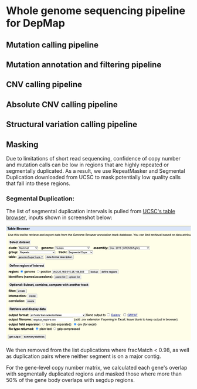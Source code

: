 Whole genome sequencing pipeline for DepMap 
=============================================


Mutation calling pipeline
---------------------------

Mutation annotation and filtering pipeline
-------------------------------------------



CNV calling pipeline
---------------------------

Absolute CNV calling pipeline
-------------------------------

Structural variation calling pipeline
-----------------------------------------



Masking
--------------------------
Due to limitations of short read sequencing, confidence of copy number and mutation calls can be low in regions that are highly repeated or segmentally duplicated. As a result, we use RepeatMasker and Segmental Duplication downloaded from UCSC to mask potentially low quality calls that fall into these regions.

### Segmental Duplication:
The list of segmental duplication intervals is pulled from [UCSC's table browser](http://genome.ucsc.edu/cgi-bin/hgTables), inputs shown in screenshot below:

![](../segdup_ucsc.png)

We then removed from the list duplications where fracMatch < 0.98, as well as duplication pairs where neither segment is on a major contig.

For the gene-level copy number matrix, we calculated each gene's overlap with segmentally duplicated regions and masked those where more than 50% of the gene body overlaps with segdup regions.